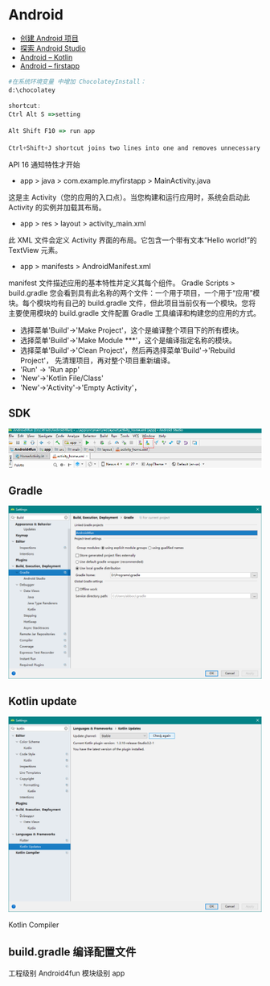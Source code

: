 # Android

- [创建 Android 项目](https://developer.android.com/training/basics/firstapp/creating-project)
- [探索 Android Studio](https://developer.android.com/training/basics/firstapp/creating-project)
- [Android – Kotlin](https://codelabs.developers.google.com/codelabs/mdc-101-kotlin/)
- [Android – firstapp](https://developer.android.com/training/basics/firstapp/)

```bash
#在系统环境变量 中增加 ChocolateyInstall：
d:\chocolatey
```


```js
shortcut:
Ctrl Alt S =>setting

Alt Shift F10 => run app

Ctrl+Shift+J shortcut joins two lines into one and removes unnecessary space to match your code style.

```

API 16 通知特性才开始

- app > java > com.example.myfirstapp > MainActivity.java

这是主 Activity（您的应用的入口点）。当您构建和运行应用时，系统会启动此 Activity 的实例并加载其布局。

- app > res > layout > activity_main.xml

此 XML 文件会定义 Activity 界面的布局。它包含一个带有文本“Hello world!”的 TextView 元素。

- app > manifests > AndroidManifest.xml

manifest 文件描述应用的基本特性并定义其每个组件。
Gradle Scripts > build.gradle
您会看到具有此名称的两个文件：一个用于项目，一个用于“应用”模块。每个模块均有自己的 build.gradle 文件，但此项目当前仅有一个模块。您将主要使用模块的 build.gradle 文件配置 Gradle 工具编译和构建您的应用的方式。

- 选择菜单'Build'→'Make Project'，这个是编译整个项目下的所有模块。
- 选择菜单'Build'→'Make Module ***'，这个是编译指定名称的模块。
- 选择菜单'Build'→'Clean Project'，然后再选择菜单'Build'→'Rebuild Project'， 先清理项目，再对整个项目重新编译。
- 'Run' → 'Run app'
- 'New'→'Kotlin File/Class'
- 'New'→'Activity'→'Empty Activity'，

## SDK

![sdk_update](./images/Android/sdk_update.png)

## Gradle

![gradle_setting](./images/Android/gradle_setting.png)

## Kotlin update

![kotlin_update](./images/Android/kotlin_update.png)

Kotlin Compiler

## build.gradle 编译配置文件

工程级别 Android4fun
模块级别 app


